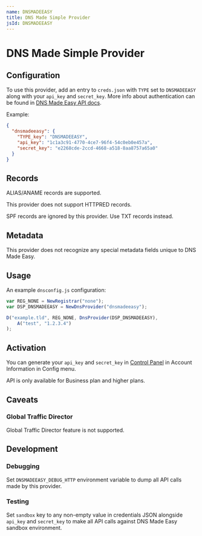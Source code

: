 ```yaml
---
name: DNSMADEEASY
title: DNS Made Simple Provider
jsId: DNSMADEEASY
---
```

# DNS Made Simple Provider

## Configuration

To use this provider, add an entry to `creds.json` with `TYPE` set to `DNSMADEEASY`
along with your `api_key` and `secret_key`. More info about authentication can be found in [DNS Made Easy API docs](https://api-docs.dnsmadeeasy.com/).

Example:

```json
{
  "dnsmadeeasy": {
    "TYPE_key": "DNSMADEEASY",
    "api_key": "1c1a3c91-4770-4ce7-96f4-54c0eb0e457a",
    "secret_key": "e2268cde-2ccd-4668-a518-8aa8757a65a0"
  }
}
```

## Records

ALIAS/ANAME records are supported.

This provider does not support HTTPRED records.

SPF records are ignored by this provider. Use TXT records instead.

## Metadata
This provider does not recognize any special metadata fields unique to DNS Made Easy.

## Usage
An example `dnsconfig.js` configuration:

```javascript
var REG_NONE = NewRegistrar("none");
var DSP_DNSMADEEASY = NewDnsProvider("dnsmadeeasy");

D("example.tld", REG_NONE, DnsProvider(DSP_DNSMADEEASY),
    A("test", "1.2.3.4")
);
```

## Activation
You can generate your `api_key` and `secret_key` in [Control Panel](https://cp.dnsmadeeasy.com/) in Account Information in Config menu.

API is only available for Business plan and higher plans.

## Caveats

### Global Traffic Director
Global Traffic Director feature is not supported.

## Development

### Debugging
Set `DNSMADEEASY_DEBUG_HTTP` environment variable to dump all API calls made by this provider.

### Testing
Set `sandbox` key to any non-empty value in credentials JSON alongside `api_key` and `secret_key` to make all API calls against DNS Made Easy sandbox environment.
